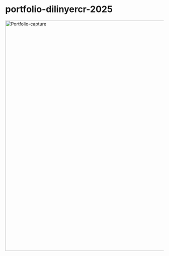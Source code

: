 # portfolio-dilinyercr-2025


<img width="1918" height="733" alt="Portfolio-capture" src="https://github.com/user-attachments/assets/686d3594-8797-4268-bbc6-422da047cf67" />
